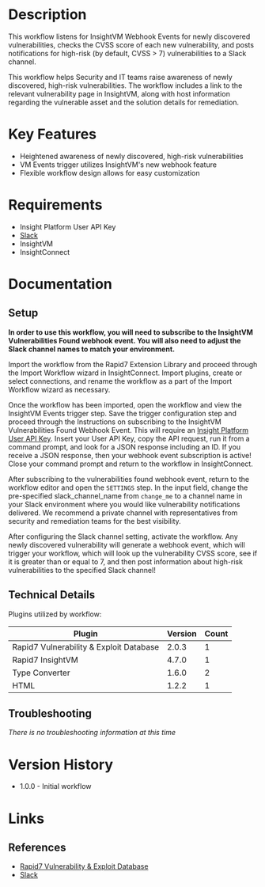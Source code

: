 # Description

This workflow listens for InsightVM Webhook Events for newly discovered vulnerabilities, checks the CVSS score of each new vulnerability, and posts notifications for high-risk (by default, CVSS > 7) vulnerabilities to a Slack channel.

This workflow helps Security and IT teams raise awareness of newly discovered, high-risk vulnerabilities. The workflow includes a link to the relevant vulnerability page in InsightVM, along with host information regarding the vulnerable asset and the solution details for remediation.

# Key Features

* Heightened awareness of newly discovered, high-risk vulnerabilities
* VM Events trigger utilizes InsightVM's new webhook feature
* Flexible workflow design allows for easy customization

# Requirements

* Insight Platform User API Key
* [Slack](https://insightconnect.help.rapid7.com/docs/configure-slack-for-chatops)
* InsightVM
* InsightConnect

# Documentation

## Setup

**In order to use this workflow, you will need to subscribe to the InsightVM Vulnerabilities Found webhook event. You will also need to adjust the Slack channel names to match your environment.**

Import the workflow from the Rapid7 Extension Library and proceed through the Import Workflow wizard in InsightConnect. Import plugins, create or select connections, and rename the workflow as a part of the Import Workflow wizard as necessary.

Once the workflow has been imported, open the workflow and view the InsightVM Events trigger step. Save the trigger configuration step and proceed through the Instructions on subscribing to the InsightVM Vulnerabilities Found Webhook Event. This will require an [Insight Platform User API Key](https://docs.rapid7.com/insight/managing-platform-api-keys#generating-a-user-key). Insert your User API Key, copy the API request, run it from a command prompt, and look for a JSON response including an ID. If you receive a JSON response, then your webhook event subscription is active! Close your command prompt and return to the workflow in InsightConnect.

After subscribing to the vulnerabilities found webhook event, return to the workflow editor and open the `SETTINGS` step. In the input field, change the pre-specified slack_channel_name from `change_me` to a channel name in your Slack environment where you would like vulnerability notifications delivered. We recommend a private channel with representatives from security and remediation teams for the best visibility.

After configuring the Slack channel setting, activate the workflow. Any newly discovered vulnerability will generate a webhook event, which will trigger your workflow, which will look up the vulnerability CVSS score, see if it is greater than or equal to 7, and then post information about high-risk vulnerabilities to the specified Slack channel!
 
## Technical Details

Plugins utilized by workflow:

|Plugin|Version|Count|
|----|----|--------|
|Rapid7 Vulnerability & Exploit Database|2.0.3|1|
|Rapid7 InsightVM|4.7.0|1|
|Type Converter|1.6.0|2|
|HTML|1.2.2|1|


## Troubleshooting

_There is no troubleshooting information at this time_

# Version History

* 1.0.0 - Initial workflow

# Links

## References

* [Rapid7 Vulnerability & Exploit Database](https://rapid7.com/db)
* [Slack](https://slack.com)
